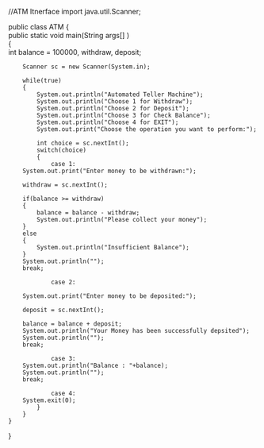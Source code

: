 //ATM Itnerface
import java.util.Scanner;  
  
public class ATM
{  
    public static void main(String args[] )  
    {  
        int balance = 100000, withdraw, deposit;  
          
        Scanner sc = new Scanner(System.in);  
          
        while(true)  
        {  
            System.out.println("Automated Teller Machine");  
            System.out.println("Choose 1 for Withdraw");  
            System.out.println("Choose 2 for Deposit");  
            System.out.println("Choose 3 for Check Balance");  
            System.out.println("Choose 4 for EXIT");  
            System.out.print("Choose the operation you want to perform:");  
              
            int choice = sc.nextInt();  
            switch(choice)  
            {  
                case 1:  
        System.out.print("Enter money to be withdrawn:");  
                      
        withdraw = sc.nextInt();  
                      
        if(balance >= withdraw)  
        {  
            balance = balance - withdraw;  
            System.out.println("Please collect your money");  
        }  
        else  
        {  
            System.out.println("Insufficient Balance");  
        }  
        System.out.println("");  
        break;  
   
                case 2:  
                      
        System.out.print("Enter money to be deposited:");  
                      
        deposit = sc.nextInt();  
                      
        balance = balance + deposit;  
        System.out.println("Your Money has been successfully depsited");  
        System.out.println("");  
        break;  
   
                case 3:  
        System.out.println("Balance : "+balance);  
        System.out.println("");  
        break;  
   
                case 4:  
        System.exit(0);  
            }  
        }  
    }  
}  
